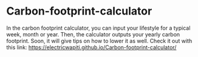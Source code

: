 # Carbon-footprint-calculator
In the carbon footprint calculator, you can input your lifestyle for a typical week, month or year. Then, the calculator outputs your yearly carbon footprint. Soon, it will give tips on how to lower it as well.
Check it out with this link: https://electricwapiti.github.io/Carbon-footprint-calculator/
